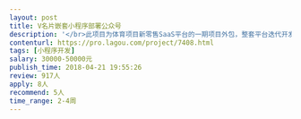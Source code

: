 ```yaml
---                
layout: post       
title: V名片嵌套小程序部署公众号           
description: '</br>此项目为体育项目新零售SaaS平台的一期项目外包，整套平台迭代开发，分三期完成，工期要求紧张，有现成开发案例、模块的优先考虑。</br>1.我方将提供可借鉴的产品案例、功能列表，由运营经理负责项目对接。</br>2.应用场景阐述为：前端销售、渠道、内部员工，发出V名片，客户通过嵌套有电商小程序的前端，进入电商形成交易、转发（三级分销）、分成，小程序需要部署到公众号。营销前端转发V名片里的文章，同步阅读量、转发率，显示在该文章链接上方。</br>3.电商-滚动banner、产品类目、购物车、个人账户。三级分销、团购、秒杀、库存显示。</br>4.开发小程序管理后台，名片创建授权；订单管理-订单创建、产品发布管理（选项列表、上架、下架）、会员管理-会员积分、营员管理（队长创建客户管理）、库存管理、团购、秒杀、爆品等营销工具、支付等。</br>欢迎各团队发起全周期竞标方案和报价！有教育类saas整案案例的优先考虑。</br>'     
contenturl: https://pro.lagou.com/project/7408.html      
tags: [小程序开发]            
salary: 30000-50000元          
publish_time: 2018-04-21 19:55:26         
review: 917人                   
apply: 8人                   
recommend: 5人                   
time_range: 2-4周              
---                 
```

